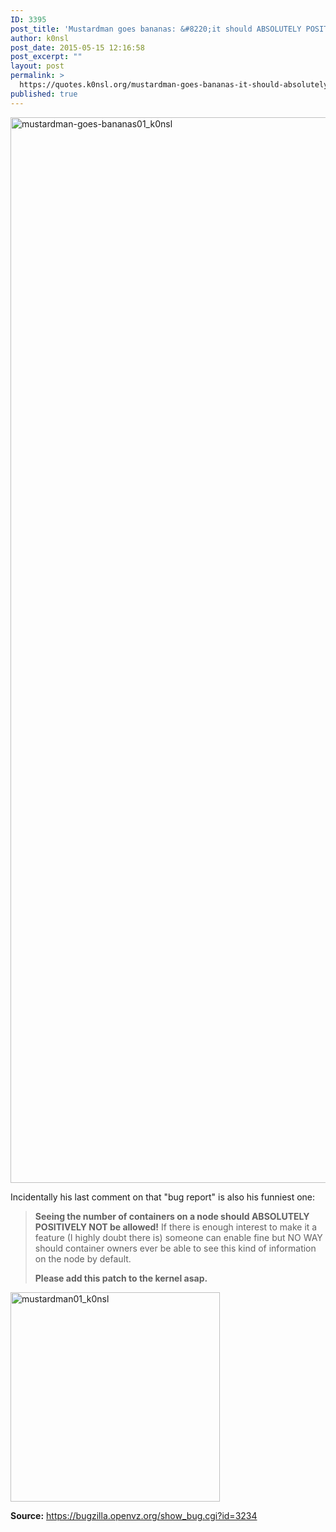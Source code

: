 ```yaml
---
ID: 3395
post_title: 'Mustardman goes bananas: &#8220;it should ABSOLUTELY POSITIVELY NOT be allowed!&#8221;'
author: k0nsl
post_date: 2015-05-15 12:16:58
post_excerpt: ""
layout: post
permalink: >
  https://quotes.k0nsl.org/mustardman-goes-bananas-it-should-absolutely-positively-not-be-allowed.html
published: true
---
```

<a href="http://quotes.k0nsl.org/wp-content/uploads/2015/05/mustardman-goes-bananas01_k0nsl.png"><img src="http://quotes.k0nsl.org/wp-content/uploads/2015/05/mustardman-goes-bananas01_k0nsl.png" alt="mustardman-goes-bananas01_k0nsl" width="661" height="1705" class="alignnone size-full wp-image-3399" /></a>

Incidentally his last comment on that "bug report" is also his funniest one:

<blockquote><strong>Seeing the number of containers on a node should ABSOLUTELY POSITIVELY NOT be allowed!</strong>  If there is enough interest to make it a feature (I highly doubt there is) someone can enable fine but NO WAY should container owners ever be able to see this kind of information on the node by default.

<strong>Please add this patch to the kernel asap.</strong></blockquote>

<a href="http://quotes.k0nsl.org/wp-content/uploads/2015/05/mustardman01_k0nsl.jpg"><img src="http://quotes.k0nsl.org/wp-content/uploads/2015/05/mustardman01_k0nsl.jpg" alt="mustardman01_k0nsl" width="335" height="335" class="alignnone size-full wp-image-3397" /></a>

<strong>Source:</strong> <a href="https://bugzilla.openvz.org/show_bug.cgi?id=3234" target="_blank">https://bugzilla.openvz.org/show_bug.cgi?id=3234</a>